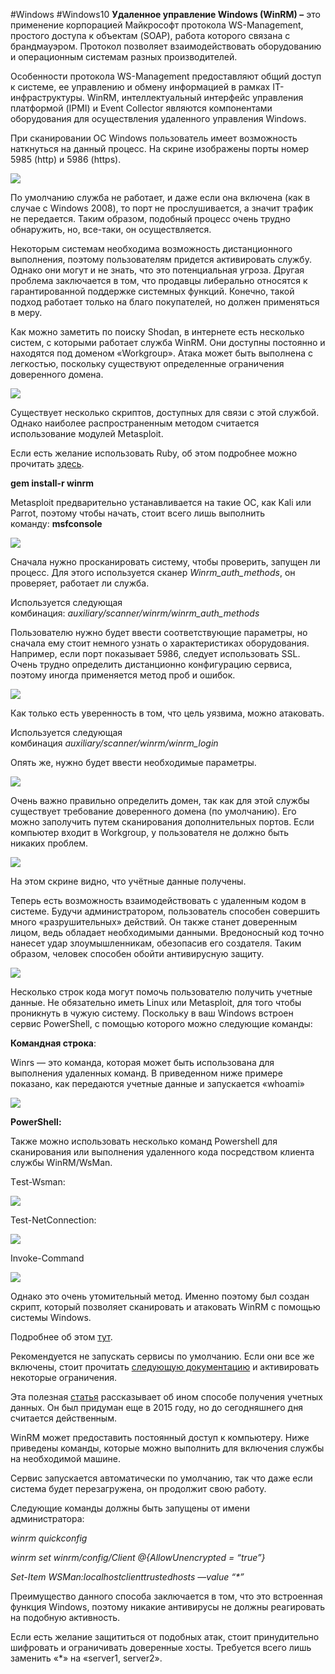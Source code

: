 #Windows #Windows10
**Удаленное управление Windows (WinRM) –** это применение корпорацией Майкрософт протокола WS-Management, простого доступа к объектам (SOAP), работа которого связана с брандмауэром. Протокол позволяет взаимодействовать оборудованию и операционным системам разных производителей.

Особенности протокола WS-Management предоставляют общий доступ к системе, ее управлению и обмену информацией в рамках IT-инфраструктуры. WinRM, интеллектуальный интерфейс управления платформой (IPMI) и Event Collector являются компонентами оборудования для осуществления удаленного управления Windows.

При сканировании ОС Windows пользователь имеет возможность наткнуться на данный процесс. На скрине изображены порты номер 5985 (http) и 5986 (https).

![](https://sun9-8.userapi.com/s/v1/ig2/eCOnBY33HEdGihQzy74YIm2iDpoXtdU6zzqoXNC_qbsMm-CLhtOoMRLkvEUx-o8qdbClotk7hTfDxhVoUGtT808S.jpg?size=602x212&quality=96&type=album)

По умолчанию служба не работает, и даже если она включена (как в случае с Windows 2008), то порт не прослушивается, а значит трафик не передается. Таким образом, подобный процесс очень трудно обнаружить, но, все-таки, он осуществляется.

Некоторым системам необходима возможность дистанционного выполнения, поэтому пользователям придется активировать службу. Однако они могут и не знать, что это потенциальная угроза. Другая проблема заключается в том, что продавцы либерально относятся к гарантированной поддержке системных функций. Конечно, такой подход работает только на благо покупателей, но должен применяться в меру.

Как можно заметить по поиску Shodan, в интернете есть несколько систем, с которыми работает служба WinRM. Они доступны постоянно и находятся под доменом «Workgroup». Атака может быть выполнена с легкостью, поскольку существуют определенные ограничения доверенного домена.

![](https://sun9-40.userapi.com/s/v1/ig2/EjXV1GuK0FEd7D5vkoW7VCpMYxkddbl9nU3ktKvGYaaBQ77WMSSZwTAIHbi1IFSSsmWsnAjuxrPAocGMEF2MtOj9.jpg?size=602x366&quality=96&type=album)

Существует несколько скриптов, доступных для связи с этой службой. Однако наиболее распространенным методом считается использование модулей Metasploit.

Если есть желание использовать Ruby, об этом подробнее можно прочитать [здесь](https://github.com/WinRb/WinRM).

**gem install-r winrm**

Metasploit предварительно устанавливается на такие ОС, как Kali или Parrot, поэтому чтобы начать, стоит всего лишь выполнить команду: **msfconsole**

![](https://sun9-16.userapi.com/s/v1/ig2/1GWDCq2S1QqSstnBamv957R76_8DWxQ2RgkLCHStM1Q3RUrxDnTmU9t-hJR0_mpQPXgGVzfweYR7mjcrzxDe7B8m.jpg?size=602x375&quality=96&type=album)

Сначала нужно просканировать систему, чтобы проверить, запущен ли процесс. Для этого используется сканер _Winrm_auth_methods_, он проверяет, работает ли служба.

Используется следующая комбинация: _auxiliary/scanner/winrm/winrm_auth_methods_

Пользователю нужно будет ввести соответствующие параметры, но сначала ему стоит немного узнать о характеристиках оборудования. Например, если порт показывает 5986, следует использовать SSL. Очень трудно определить дистанционно конфигурацию сервиса, поэтому иногда применяется метод проб и ошибок.

![](https://sun9-10.userapi.com/s/v1/ig2/ARHyxiU3yfkx9cNibp5jxGSw0UmjTyj6sPiie_adtM5sN-CJGzNxQebAsa_3Fapov_yRatzHswNu-90IgcZC4FiA.jpg?size=602x295&quality=96&type=album)

Как только есть уверенность в том, что цель уязвима, можно атаковать.

Используется следующая комбинация _auxiliary/scanner/winrm/winrm_login_

Опять же, нужно будет ввести необходимые параметры.

![](https://sun9-70.userapi.com/s/v1/ig2/qR2NrbTcwTxGyjWRm40yh532dO8mPJty3Z0YxS9CkG87Lis4udKTsBKvRmpOvBWDJ464yULs9w_XEbY60KTN6fCS.jpg?size=602x348&quality=96&type=album)

Очень важно правильно определить домен, так как для этой службы существует требование доверенного домена (по умолчанию). Его можно заполучить путем сканирования дополнительных портов. Если компьютер входит в Workgroup, у пользователя не должно быть никаких проблем.

![](https://sun9-1.userapi.com/s/v1/ig2/J6EGZzdjQI2M83JbL8RKqLDCHmP7ESj4MA3Ym_VHWVzdmN-W4Q2AkPxPE0Dsvro3Jd0z7Lamw_yTgjx9iCAkgtQs.jpg?size=602x210&quality=96&type=album)

На этом скрине видно, что учётные данные получены.

Теперь есть возможность взаимодействовать с удаленным кодом в системе. Будучи администратором, пользователь способен совершить много «разрушительных» действий. Он также станет доверенным лицом, ведь обладает необходимыми данными. Вредоносный код точно нанесет удар злоумышленникам, обезопасив его создателя. Таким образом, человек способен обойти антивирусную защиту.

![](https://sun9-73.userapi.com/s/v1/ig2/f6uEnsZCrHtmoMaDZfukG4PlWgx-H_Z2kuoBd0cEKVPkeESVICGgm7VxWqVF6UJApMzqCKERh3qcAPI92h7VKjUw.jpg?size=602x243&quality=96&type=album)

Несколько строк кода могут помочь пользователю получить учетные данные. Не обязательно иметь Linux или Metasploit, для того чтобы проникнуть в чужую систему. Поскольку в ваш Windows встроен сервис PowerShell, с помощью которого можно следующие команды:

**Командная строка**:

Winrs — это команда, которая может быть использована для выполнения удаленных команд. В приведенном ниже примере показано, как передаются учетные данные и запускается «whoami»

![](https://sun9-51.userapi.com/s/v1/ig2/271DRjaYN03znmsh4UVdtRsF_la304eYKbP8p5ui99R4kM4RZgTqEb6AYqfn92gJpxzl4UKpDyzIcWdT2nOh0846.jpg?size=602x42&quality=96&type=album)

**PowerShell:**

Также можно использовать несколько команд Powershell для сканирования или выполнения удаленного кода посредством клиента службы WinRM/WsMan.

Тest-Wsman:

![](https://sun9-47.userapi.com/s/v1/ig2/qvZfl0pCPKXktg2XeGgggrd3YhuMZWPTJpTmybGNNAjdgRqpMU4GpaiYHJaTIOemjAWzue7gy_7QG_Up4fpgL6k8.jpg?size=602x175&quality=96&type=album)

Test-NetConnection:

![](https://sun9-77.userapi.com/s/v1/ig2/F6_4s8DCCiHyhI6nSIQRmmnfMuGhAoIAWsO7aEGAF0CC1Uu2lCpEYMJJ_vViCMWUICtZfp14MJTdDW0etvm3eO8-.jpg?size=602x114&quality=96&type=album)

Invoke-Command

![](https://sun9-59.userapi.com/s/v1/ig2/t8f1MLREe-Sel3Y2_mHAU1fNBgQJ35bPnpEUbcpdymTsseDJE9Dt72fiIe6SjW9ryRewyqdYFd8kQ39YC5Mvebtk.jpg?size=602x275&quality=96&type=album)

Однако это очень утомительный метод. Именно поэтому был создан скрипт, который позволяет сканировать и атаковать WinRM с помощью системы Windows.

Подробнее об этом [тут](https://github.com/ctrlaltdel-blog/WinRM_Brute_Scanner).

Рекомендуется не запускать сервисы по умолчанию. Если они все же включены, стоит прочитать [следующую документацию](https://docs.microsoft.com/en-us/windows/win32/winrm/installation-and-configuration-for-windows-remote-management) и активировать некоторые ограничения.

Эта полезная [статья](https://devblogs.microsoft.com/powershell/compromising-yourself-with-winrms-allowunencrypted-true/) рассказывает об ином способе получения учетных данных. Он был придуман еще в 2015 году, но до сегодняшнего дня считается действенным.

WinRM может предоставить постоянный доступ к компьютеру. Ниже приведены команды, которые можно выполнить для включения службы на необходимой машине.

Сервис запускается автоматически по умолчанию, так что даже если система будет перезагружена, он продолжит свою работу.

Следующие команды должны быть запущены от имени администратора:

_winrm quickconfig_

_winrm set winrm/config/Client @{AllowUnencrypted = “true”}_

_Set-Item WSMan:localhostclienttrustedhosts —value “*”_

Преимущество данного способа заключается в том, что это встроенная функция Windows, поэтому никакие антивирусы не должны реагировать на подобную активность.

Если есть желание защититься от подобных атак, стоит принудительно шифровать и ограничивать доверенные хосты. Требуется всего лишь заменить «*» на «server1, server2».